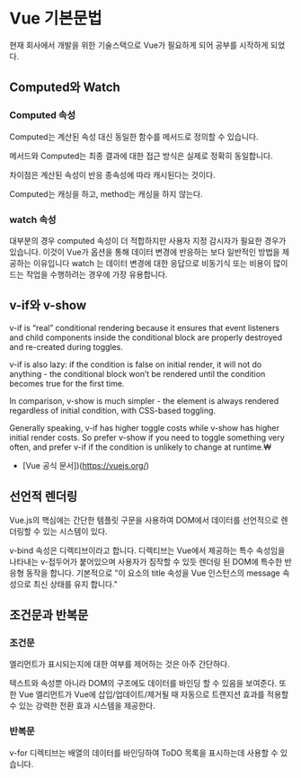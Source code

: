 # Vue 기본문법

현재 회사에서 개발을 위한 기술스택으로 Vue가 필요하게 되어 공부를 시작하게 되었다.

## Computed와 Watch

### Computed 속성

Computed는 계산된 속성 대신 동일한 함수를 메서드로 정의할 수 있습니다.

메서드와 Computed는 최종 결과에 대한 접근 방식은 실제로 정확히 동일합니다.

차이점은 계산된 속성이 반응 종속성에 따라 캐시된다는 것이다.

Computed는 캐싱을 하고, method는 캐싱을 하지 않는다.

### watch 속성

대부분의 경우 computed 속성이 더 적합하지만 사용자 지정 감시자가 필요한 경우가 있습니다. 이것이 Vue가 옵션을 통해 데이터 변경에 반응하는 보다 일반적인 방법을 제공하는 이유입니다 watch 는 데이터 변경에 대한 응답으로 비동기식 또는 비용이 많이 드는 작업을 수행하려는 경우에 가장 유용합니다.

## v-if와 v-show

v-if is “real” conditional rendering because it ensures that event listeners and child components inside the conditional block are properly destroyed and re-created during toggles.

v-if is also lazy: if the condition is false on initial render, it will not do anything - the conditional block won’t be rendered until the condition becomes true for the first time.

In comparison, v-show is much simpler - the element is always rendered regardless of initial condition, with CSS-based toggling.

Generally speaking, v-if has higher toggle costs while v-show has higher initial render costs. So prefer v-show if you need to toggle something very often, and prefer v-if if the condition is unlikely to change at runtime.₩


 - [Vue 공식 문서])(https://vuejs.org/)

## 선언적 렌더링

Vue.js의 핵심에는 간단한 템플릿 구문을 사용하여 DOM에서 데이터를 선언적으로 렌더링할 수 있는 시스템이 있다.

v-bind 속성은 디렉티브이라고 합니다. 디렉티브는 Vue에서 제공하는 특수 속성임을 나타내는 v-접두어가 붙어있으며 사용자가 짐작할 수 있듯 렌더링 된 DOM에 특수한 반응형 동작을 합니다. 기본적으로 "이 요소의 title 속성을 Vue 인스턴스의 message 속성으로 최신 상태를 유지 합니다."

## 조건문과 반복문

### 조건문

엘리먼트가 표시되는지에 대한 여부를 제어하는 것은 아주 간단하다.

텍스트와 속성뿐 아니라 DOM의 구조에도 데이터를 바인딩 할 수 있음을 보여준다. 또한 Vue 엘리먼트가 Vue에 삽입/업데이트/제거될 때 자동으로 트랜지션 효과를 적용할 수 있는 강력한 전환 효과 시스템을 제공한다.

### 반복문

v-for 디렉티브는 배열의 데이터를 바인딩하여 ToDO 목록을 표시하는데 사용할 수 있습니다.


